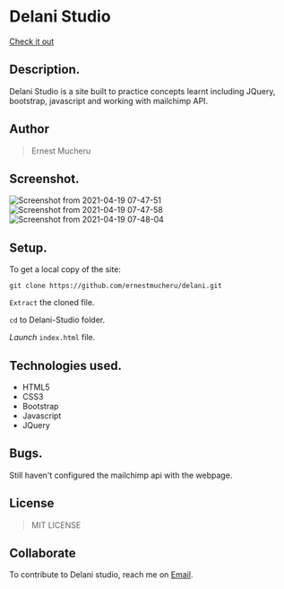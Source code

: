 # Delani Studio

[Check it out](https://ernestmucheru.github.io/delani/)
## Description.
Delani Studio is a site built to practice concepts learnt including JQuery, bootstrap, javascript and working with mailchimp API.

## Author
>Ernest Mucheru

## Screenshot.
![Screenshot from 2021-04-19 07-47-51](https://user-images.githubusercontent.com/81610268/115183157-eed6b180-a0e3-11eb-9d9d-25aeeb49fcae.png)
![Screenshot from 2021-04-19 07-47-58](https://user-images.githubusercontent.com/81610268/115183199-fd24cd80-a0e3-11eb-9e0b-29f7833a08cd.png)
![Screenshot from 2021-04-19 07-48-04](https://user-images.githubusercontent.com/81610268/115183209-ff872780-a0e3-11eb-9390-3f5e99694389.png)


## Setup.
To get a local copy of the site:

`git clone https://github.com/ernestmucheru/delani.git`

`Extract` the cloned file.

`cd` to Delani-Studio folder.

*Launch* `index.html` file.

## Technologies used.
* HTML5
* CSS3
* Bootstrap
* Javascript
* JQuery

## Bugs.
Still haven't configured the mailchimp api with the webpage.

## License
>MIT LICENSE

## Collaborate
To contribute to Delani studio, reach me on [Email](ernestmucheru254@gmail.com).
